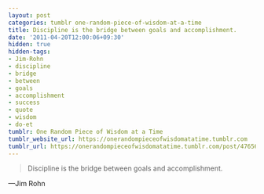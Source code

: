 ```yaml
---
layout: post
categories: tumblr one-random-piece-of-wisdom-at-a-time
title: Discipline is the bridge between goals and accomplishment.
date: '2011-04-20T12:00:06+09:30'
hidden: true
hidden-tags:
- Jim-Rohn
- discipline
- bridge
- between
- goals
- accomplishment
- success
- quote
- wisdom
- do-et
tumblr: One Random Piece of Wisdom at a Time
tumblr_website_url: https://onerandompieceofwisdomatatime.tumblr.com
tumblr_url: https://onerandompieceofwisdomatatime.tumblr.com/post/4765649948/discipline-is-the-bridge-between-goals-and
---
```

> Discipline is the bridge between goals and accomplishment.

—Jim Rohn
